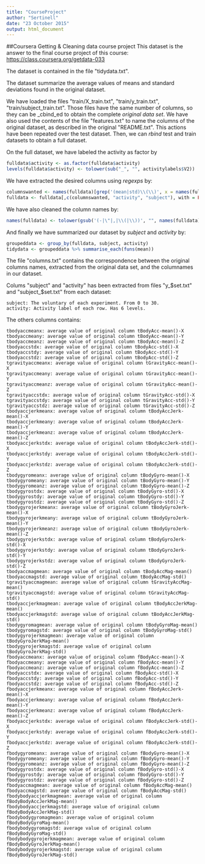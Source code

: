 ```yaml
---
title: "CourseProject"
author: "Sertinell"
date: "23 October 2015"
output: html_document
---
```


##Coursera Getting & Cleaning data course project
This dataset is the answer to the final course project of this course: https://class.coursera.org/getdata-033

The dataset is contained in the file "tidydata.txt".

The dataset summarize the average values of means and standard deviations found in
the original dataset.

We have loaded the files "train/X\_train.txt", "train/y\_train.txt", 
"train/subject\_train.txt". Those files have the same number of columns, so they 
can be _cbind_ed to obtain the complete _original data set_. We have also used 
the contents of the file "features.txt" to name the columns of the original 
dataset, as described in the original "README.txt". This actions have been repeated 
over the test dataset. Then, we can _rbind_ test and train datasets to obtain a
full dataset.

On the full dataset, we have labeled the activity as factor by
```r
fulldata$activity <- as.factor(fulldata$activity)
levels(fulldata$activity) <- tolower(sub("_", "", activitylabels$V2))
```

We have extracted the desired columns using _regexps_ by:

```r
columnswanted <- names(fulldata)[grep('(mean|std)\\(\\)', x = names(fulldata))]
fulldata <- fulldata[,c(columnswanted, "activity", "subject"), with = FALSE]
```

We have also cleaned the column names by:

```r
names(fulldata) <- tolower(gsub('(-|\"|,|\\(|\\))', "", names(fulldata)))
```

And finally we have summarized our dataset by _subject_ and _activity_ by:

```r
groupeddata <- group_by(fulldata, subject, activity)
tidydata <- groupeddata %>% summarise_each(funs(mean))
```

The file "columns.txt" contains the correspondence between the original columns
names, extracted from the original data set, and the columnames in our dataset.

Colums "subject" and "activity" has been extracted from files "y\_\$set.txt" and "subject\_\$set.txt" from each dataset:

```
subject: The voluntary of each experiment. From 0 to 30.
activity: Activity label of each row. Has 6 levels.
```

The others columns contains:

```
tbodyaccmeanx: average value of original column tBodyAcc-mean()-X
tbodyaccmeany: average value of original column tBodyAcc-mean()-Y
tbodyaccmeanz: average value of original column tBodyAcc-mean()-Z
tbodyaccstdx: average value of original column tBodyAcc-std()-X
tbodyaccstdy: average value of original column tBodyAcc-std()-Y
tbodyaccstdz: average value of original column tBodyAcc-std()-Z
tgravityaccmeanx: average value of original column tGravityAcc-mean()-X
tgravityaccmeany: average value of original column tGravityAcc-mean()-Y
tgravityaccmeanz: average value of original column tGravityAcc-mean()-Z
tgravityaccstdx: average value of original column tGravityAcc-std()-X
tgravityaccstdy: average value of original column tGravityAcc-std()-Y
tgravityaccstdz: average value of original column tGravityAcc-std()-Z
tbodyaccjerkmeanx: average value of original column tBodyAccJerk-mean()-X
tbodyaccjerkmeany: average value of original column tBodyAccJerk-mean()-Y
tbodyaccjerkmeanz: average value of original column tBodyAccJerk-mean()-Z
tbodyaccjerkstdx: average value of original column tBodyAccJerk-std()-X
tbodyaccjerkstdy: average value of original column tBodyAccJerk-std()-Y
tbodyaccjerkstdz: average value of original column tBodyAccJerk-std()-Z
tbodygyromeanx: average value of original column tBodyGyro-mean()-X
tbodygyromeany: average value of original column tBodyGyro-mean()-Y
tbodygyromeanz: average value of original column tBodyGyro-mean()-Z
tbodygyrostdx: average value of original column tBodyGyro-std()-X
tbodygyrostdy: average value of original column tBodyGyro-std()-Y
tbodygyrostdz: average value of original column tBodyGyro-std()-Z
tbodygyrojerkmeanx: average value of original column tBodyGyroJerk-mean()-X
tbodygyrojerkmeany: average value of original column tBodyGyroJerk-mean()-Y
tbodygyrojerkmeanz: average value of original column tBodyGyroJerk-mean()-Z
tbodygyrojerkstdx: average value of original column tBodyGyroJerk-std()-X
tbodygyrojerkstdy: average value of original column tBodyGyroJerk-std()-Y
tbodygyrojerkstdz: average value of original column tBodyGyroJerk-std()-Z
tbodyaccmagmean: average value of original column tBodyAccMag-mean()
tbodyaccmagstd: average value of original column tBodyAccMag-std()
tgravityaccmagmean: average value of original column tGravityAccMag-mean()
tgravityaccmagstd: average value of original column tGravityAccMag-std()
tbodyaccjerkmagmean: average value of original column tBodyAccJerkMag-mean()
tbodyaccjerkmagstd: average value of original column tBodyAccJerkMag-std()
tbodygyromagmean: average value of original column tBodyGyroMag-mean()
tbodygyromagstd: average value of original column tBodyGyroMag-std()
tbodygyrojerkmagmean: average value of original column tBodyGyroJerkMag-mean()
tbodygyrojerkmagstd: average value of original column tBodyGyroJerkMag-std()
fbodyaccmeanx: average value of original column fBodyAcc-mean()-X
fbodyaccmeany: average value of original column fBodyAcc-mean()-Y
fbodyaccmeanz: average value of original column fBodyAcc-mean()-Z
fbodyaccstdx: average value of original column fBodyAcc-std()-X
fbodyaccstdy: average value of original column fBodyAcc-std()-Y
fbodyaccstdz: average value of original column fBodyAcc-std()-Z
fbodyaccjerkmeanx: average value of original column fBodyAccJerk-mean()-X
fbodyaccjerkmeany: average value of original column fBodyAccJerk-mean()-Y
fbodyaccjerkmeanz: average value of original column fBodyAccJerk-mean()-Z
fbodyaccjerkstdx: average value of original column fBodyAccJerk-std()-X
fbodyaccjerkstdy: average value of original column fBodyAccJerk-std()-Y
fbodyaccjerkstdz: average value of original column fBodyAccJerk-std()-Z
fbodygyromeanx: average value of original column fBodyGyro-mean()-X
fbodygyromeany: average value of original column fBodyGyro-mean()-Y
fbodygyromeanz: average value of original column fBodyGyro-mean()-Z
fbodygyrostdx: average value of original column fBodyGyro-std()-X
fbodygyrostdy: average value of original column fBodyGyro-std()-Y
fbodygyrostdz: average value of original column fBodyGyro-std()-Z
fbodyaccmagmean: average value of original column fBodyAccMag-mean()
fbodyaccmagstd: average value of original column fBodyAccMag-std()
fbodybodyaccjerkmagmean: average value of original column fBodyBodyAccJerkMag-mean()
fbodybodyaccjerkmagstd: average value of original column fBodyBodyAccJerkMag-std()
fbodybodygyromagmean: average value of original column fBodyBodyGyroMag-mean()
fbodybodygyromagstd: average value of original column fBodyBodyGyroMag-std()
fbodybodygyrojerkmagmean: average value of original column fBodyBodyGyroJerkMag-mean()
fbodybodygyrojerkmagstd: average value of original column fBodyBodyGyroJerkMag-std()
```
